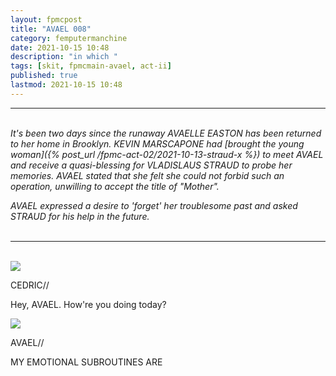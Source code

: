 ```yaml
---
layout: fpmcpost
title: "AVAEL 008"
category: femputermanchine
date: 2021-10-15 10:48
description: "in which "
tags: [skit, fpmcmain-avael, act-ii]
published: true
lastmod: 2021-10-15 10:48
---
```

[//]: # ( 10/15/21  -added)

*****
<br/><i>It's been two days since the runaway AVAELLE EASTON has been returned to her home in Brooklyn. KEVIN MARSCAPONE had [brought the young woman]({% post_url /fpmc-act-02/2021-10-13-straud-x %}) to meet AVAEL and receive a quasi-blessing for VLADISLAUS STRAUD to probe her memories. AVAEL stated that she felt she could not forbid such an operation, unwilling to accept the title of "Mother".</i>

<i>AVAEL expressed a desire to 'forget' her troublesome past and asked STRAUD for his help in the future.</i>
<br/><br/>

*****
<br/>

<div class="chat-box">
<img src="{{ site.url }}/assets/tb/cedric1.jpg" class="chat-portrait" />
<p class="ppl-sez">CEDRIC//</p>
<p class="ppl-sez">Hey, AVAEL. How're you doing today?</p>
</div>

<div class="chat-box">
<img src="{{ site.url }}/assets/tb/avael-tb.jpg" class="chat-portrait" />
<p class="ppl-sez">AVAEL//</p>
<p class="ppl-sez">MY EMOTIONAL SUBROUTINES ARE </p>
</div>



